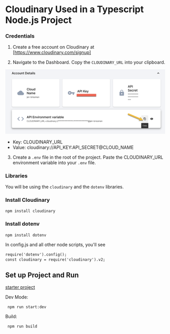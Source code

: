# Cloudinary Used in a Typescript Node.js Project

### Credentials

1. Create a free account on Cloudinary at [https://www.cloudinary.com/signup]

2. Navigate to the Dashboard. Copy the `CLOUDINARY_URL` into your clipboard.

![Dashboard](./assets/env_variable.png)

- Key: CLOUDINARY_URL
- Value: cloudinary://API_KEY:API_SECRET@CLOUD_NAME


3. Create a `.env` file in the root of the project. Paste the CLOUDINARY_URL environment variable into your `.env` file.


### Libraries

You will be using the `cloudinary` and the `dotenv` libraries.

### Install Cloudinary

```
npm install cloudinary
```

### Install dotenv

```
npm install dotenv 
```
In config.js and all other node scripts, you'll see 

```
require('dotenv').config();
const cloudinary = require('cloudinary').v2;

```


## Set up Project and Run 

[starter project](https://khalilstemmler.com/blogs/typescript/node-starter-project/)

Dev Mode:

```
 npm run start:dev
```
Build:

```
 npm run build
 ```
